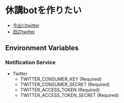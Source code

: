 # 休講botを作りたい

- [今出川twitter](https://twitter.com/kyuko_imadegawa)
- [田辺twitter](https://twitter.com/kyuko_tanabe)

## Environment Variables

### Notification Service

- Twitter
    - TWITTER_CONSUMER_KEY (Required)
    - TWITTER_CONSUMER_SECRET (Required)
    - TWITTER_ACCESS_TOKEN (Required)
    - TWITTER_ACCESS_TOKEN_SECRET (Required)
